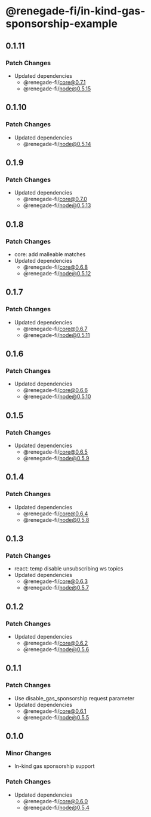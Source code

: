 # @renegade-fi/in-kind-gas-sponsorship-example

## 0.1.11

### Patch Changes

- Updated dependencies
  - @renegade-fi/core@0.7.1
  - @renegade-fi/node@0.5.15

## 0.1.10

### Patch Changes

- Updated dependencies
  - @renegade-fi/node@0.5.14

## 0.1.9

### Patch Changes

- Updated dependencies
  - @renegade-fi/core@0.7.0
  - @renegade-fi/node@0.5.13

## 0.1.8

### Patch Changes

- core: add malleable matches
- Updated dependencies
  - @renegade-fi/core@0.6.8
  - @renegade-fi/node@0.5.12

## 0.1.7

### Patch Changes

- Updated dependencies
  - @renegade-fi/core@0.6.7
  - @renegade-fi/node@0.5.11

## 0.1.6

### Patch Changes

- Updated dependencies
  - @renegade-fi/core@0.6.6
  - @renegade-fi/node@0.5.10

## 0.1.5

### Patch Changes

- Updated dependencies
  - @renegade-fi/core@0.6.5
  - @renegade-fi/node@0.5.9

## 0.1.4

### Patch Changes

- Updated dependencies
  - @renegade-fi/core@0.6.4
  - @renegade-fi/node@0.5.8

## 0.1.3

### Patch Changes

- react: temp disable unsubscribing ws topics
- Updated dependencies
  - @renegade-fi/core@0.6.3
  - @renegade-fi/node@0.5.7

## 0.1.2

### Patch Changes

- Updated dependencies
  - @renegade-fi/core@0.6.2
  - @renegade-fi/node@0.5.6

## 0.1.1

### Patch Changes

- Use disable_gas_sponsorship request parameter
- Updated dependencies
  - @renegade-fi/core@0.6.1
  - @renegade-fi/node@0.5.5

## 0.1.0

### Minor Changes

- In-kind gas sponsorship support

### Patch Changes

- Updated dependencies
  - @renegade-fi/core@0.6.0
  - @renegade-fi/node@0.5.4
